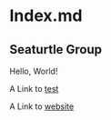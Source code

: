 # Index.md
## Seaturtle Group

Hello, World!

A Link to [test](test.md)

A Link to [website](https://kqwqk.github.io/cse15l-lab/)

